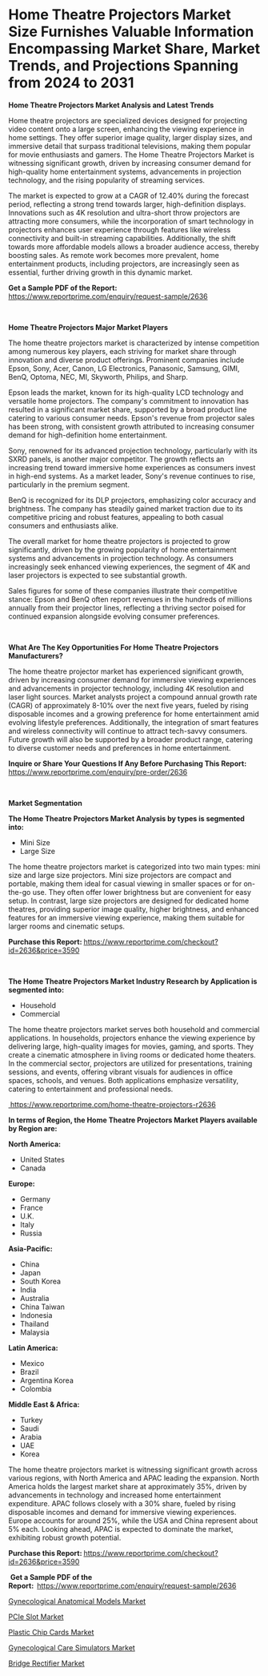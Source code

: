 <p><h1>Home Theatre Projectors Market Size Furnishes Valuable Information Encompassing Market Share, Market Trends, and Projections Spanning from 2024 to 2031</h1></p><p><strong>Home Theatre Projectors Market Analysis and Latest Trends</strong></p>
<p><p>Home theatre projectors are specialized devices designed for projecting video content onto a large screen, enhancing the viewing experience in home settings. They offer superior image quality, larger display sizes, and immersive detail that surpass traditional televisions, making them popular for movie enthusiasts and gamers. The Home Theatre Projectors Market is witnessing significant growth, driven by increasing consumer demand for high-quality home entertainment systems, advancements in projection technology, and the rising popularity of streaming services.</p><p>The market is expected to grow at a CAGR of 12.40% during the forecast period, reflecting a strong trend towards larger, high-definition displays. Innovations such as 4K resolution and ultra-short throw projectors are attracting more consumers, while the incorporation of smart technology in projectors enhances user experience through features like wireless connectivity and built-in streaming capabilities. Additionally, the shift towards more affordable models allows a broader audience access, thereby boosting sales. As remote work becomes more prevalent, home entertainment products, including projectors, are increasingly seen as essential, further driving growth in this dynamic market.</p></p>
<p><strong>Get a Sample PDF of the Report:&nbsp;</strong> <a href="https://www.reportprime.com/enquiry/request-sample/2636">https://www.reportprime.com/enquiry/request-sample/2636</a></p>
<p>&nbsp;</p>
<p><strong>Home Theatre Projectors Major Market Players</strong></p>
<p><p>The home theatre projectors market is characterized by intense competition among numerous key players, each striving for market share through innovation and diverse product offerings. Prominent companies include Epson, Sony, Acer, Canon, LG Electronics, Panasonic, Samsung, GIMI, BenQ, Optoma, NEC, MI, Skyworth, Philips, and Sharp. </p><p>Epson leads the market, known for its high-quality LCD technology and versatile home projectors. The company's commitment to innovation has resulted in a significant market share, supported by a broad product line catering to various consumer needs. Epson's revenue from projector sales has been strong, with consistent growth attributed to increasing consumer demand for high-definition home entertainment.</p><p>Sony, renowned for its advanced projection technology, particularly with its SXRD panels, is another major competitor. The growth reflects an increasing trend toward immersive home experiences as consumers invest in high-end systems. As a market leader, Sony's revenue continues to rise, particularly in the premium segment.</p><p>BenQ is recognized for its DLP projectors, emphasizing color accuracy and brightness. The company has steadily gained market traction due to its competitive pricing and robust features, appealing to both casual consumers and enthusiasts alike.</p><p>The overall market for home theatre projectors is projected to grow significantly, driven by the growing popularity of home entertainment systems and advancements in projection technology. As consumers increasingly seek enhanced viewing experiences, the segment of 4K and laser projectors is expected to see substantial growth.</p><p>Sales figures for some of these companies illustrate their competitive stance: Epson and BenQ often report revenues in the hundreds of millions annually from their projector lines, reflecting a thriving sector poised for continued expansion alongside evolving consumer preferences.</p></p>
<p>&nbsp;</p>
<p><strong>What Are The Key Opportunities For Home Theatre Projectors Manufacturers?</strong></p>
<p><p>The home theatre projector market has experienced significant growth, driven by increasing consumer demand for immersive viewing experiences and advancements in projector technology, including 4K resolution and laser light sources. Market analysts project a compound annual growth rate (CAGR) of approximately 8-10% over the next five years, fueled by rising disposable incomes and a growing preference for home entertainment amid evolving lifestyle preferences. Additionally, the integration of smart features and wireless connectivity will continue to attract tech-savvy consumers. Future growth will also be supported by a broader product range, catering to diverse customer needs and preferences in home entertainment.</p></p>
<p><strong>Inquire or Share Your Questions If Any Before Purchasing This Report:</strong> <a href="https://www.reportprime.com/enquiry/pre-order/2636">https://www.reportprime.com/enquiry/pre-order/2636</a></p>
<p>&nbsp;</p>
<p><strong>Market Segmentation</strong></p>
<p><strong>The Home Theatre Projectors Market Analysis by types is segmented into:</strong></p>
<p><ul><li>Mini Size</li><li>Large Size</li></ul></p>
<p><p>The home theatre projectors market is categorized into two main types: mini size and large size projectors. Mini size projectors are compact and portable, making them ideal for casual viewing in smaller spaces or for on-the-go use. They often offer lower brightness but are convenient for easy setup. In contrast, large size projectors are designed for dedicated home theatres, providing superior image quality, higher brightness, and enhanced features for an immersive viewing experience, making them suitable for larger rooms and cinematic setups.</p></p>
<p><strong>Purchase this Report:&nbsp;</strong><a href="https://www.reportprime.com/checkout?id=2636&price=3590">https://www.reportprime.com/checkout?id=2636&price=3590</a></p>
<p>&nbsp;</p>
<p><strong>The Home Theatre Projectors Market Industry Research by Application is segmented into:</strong></p>
<p><ul><li>Household</li><li>Commercial</li></ul></p>
<p><p>The home theatre projectors market serves both household and commercial applications. In households, projectors enhance the viewing experience by delivering large, high-quality images for movies, gaming, and sports. They create a cinematic atmosphere in living rooms or dedicated home theaters. In the commercial sector, projectors are utilized for presentations, training sessions, and events, offering vibrant visuals for audiences in office spaces, schools, and venues. Both applications emphasize versatility, catering to entertainment and professional needs.</p></p>
<p><a href="https://www.reportprime.com/home-theatre-projectors-r2636">&nbsp;https://www.reportprime.com/home-theatre-projectors-r2636</a></p>
<p><strong>In terms of Region, the Home Theatre Projectors Market Players available by Region are:</strong></p>
<p>
    <p> <strong> North America: </strong>
        <ul>
            <li>United States</li>
            <li>Canada</li>
        </ul>
        </p> 
    <p> <strong> Europe: </strong>
        <ul>
            <li>Germany</li>
            <li>France</li>
            <li>U.K.</li>
            <li>Italy</li>
            <li>Russia</li>
        </ul>
        </p> 
    <p> <strong> Asia-Pacific: </strong>
        <ul>
            <li>China</li>
            <li>Japan</li>
            <li>South Korea</li>
            <li>India</li>
            <li>Australia</li>
            <li>China Taiwan</li>
            <li>Indonesia</li>
            <li>Thailand</li>
            <li>Malaysia</li>
        </ul>
        </p> 
    <p> <strong> Latin America: </strong>
        <ul>
            <li>Mexico</li>
            <li>Brazil</li>
            <li>Argentina Korea</li>
            <li>Colombia</li>
        </ul>
        </p> 
    <p> <strong> Middle East & Africa: </strong>
        <ul>
            <li>Turkey</li>
            <li>Saudi</li>
            <li>Arabia</li>
            <li>UAE</li>
            <li>Korea</li>
        </ul>
    </p>
    </p>
<p><p>The home theatre projectors market is witnessing significant growth across various regions, with North America and APAC leading the expansion. North America holds the largest market share at approximately 35%, driven by advancements in technology and increased home entertainment expenditure. APAC follows closely with a 30% share, fueled by rising disposable incomes and demand for immersive viewing experiences. Europe accounts for around 25%, while the USA and China represent about 5% each. Looking ahead, APAC is expected to dominate the market, exhibiting robust growth potential.</p></p>
<p><strong>Purchase this Report: </strong><a href="https://www.reportprime.com/checkout?id=2636&price=3590">https://www.reportprime.com/checkout?id=2636&price=3590</a></p>
<p>&nbsp;<strong>Get a Sample PDF of the Report:&nbsp;&nbsp;</strong><a href="https://www.reportprime.com/enquiry/request-sample/2636">https://www.reportprime.com/enquiry/request-sample/2636</a></p>
<p><strong></strong></p>
<p><p><a href="https://issuu.com/reportprime-2/docs/gynecological-anatomical-models-mar_2011dd89ed56de">Gynecological Anatomical Models Market</a></p><p><a href="https://www.linkedin.com/pulse/unveiling-market-trends-global-pcie-slot-growth-regional-insights-zgewe?trackingId=gCSns6d5Rn2GijIvDqmctg%3D%3D">PCIe Slot Market</a></p><p><a href="https://github.com/RuthLucas64/Market-Research-Report-List-1/blob/main/plastic-chip-cards-market.md">Plastic Chip Cards Market</a></p><p><a href="https://issuu.com/reportprime-2/docs/gynecological-care-simulators-marke_da35f074978822">Gynecological Care Simulators Market</a></p><p><a href="https://www.linkedin.com/pulse/bridge-rectifier-market-trends-analysis-opportunities-l6coe?trackingId=m6c1UstnRbq2FgF2uKI07Q%3D%3D">Bridge Rectifier Market</a></p></p>